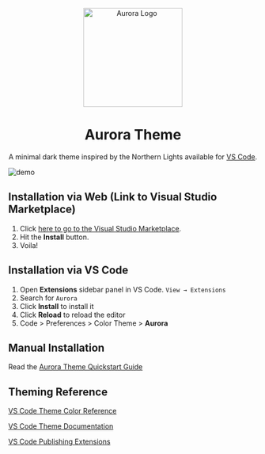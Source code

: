 <p align="center">
  <img alt="Aurora Logo" src="https://raw.githubusercontent.com/wearetiny/aurora/master/images/logo.png" width="200" />
</p>
<h1 align="center">
  Aurora Theme
</h1>
<p align="center">
  A minimal dark theme inspired by the Northern Lights available for <a href="https://marketplace.visualstudio.com/items?itemName=wearetiny.aurora-dark-theme">VS Code</a>.
</p>

![demo](https://raw.githubusercontent.com/wearetiny/aurora/master/images/demo.png)

## Installation via Web (Link to Visual Studio Marketplace)

1. Click [here to go to the Visual Studio Marketplace](https://marketplace.visualstudio.com/items?itemName=wearetiny.aurora-dark-theme).
2. Hit the **Install** button.
3. Voila!
## Installation via VS Code

1. Open **Extensions** sidebar panel in VS Code. `View → Extensions`
2. Search for `Aurora`
3. Click **Install** to install it
4. Click **Reload** to reload the editor
5. Code > Preferences > Color Theme > **Aurora**

## Manual Installation

Read the [Aurora Theme Quickstart Guide](https://github.com/wearetiny/aurora/blob/main/vsc-extension-quickstart.md)

## Theming Reference

[VS Code Theme Color Reference](https://code.visualstudio.com/docs/getstarted/theme-color-reference)

[VS Code Theme Documentation](https://code.visualstudio.com/docs/extensions/themes-snippets-colorizers)

[VS Code Publishing Extensions](https://code.visualstudio.com/docs/extensions/publish-extension)
